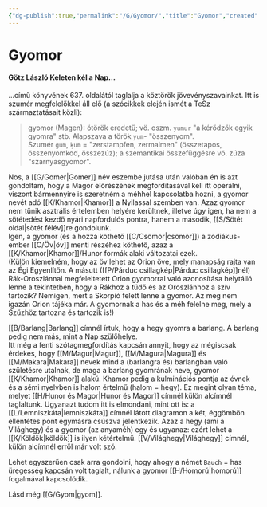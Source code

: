 ```yaml
---
{"dg-publish":true,"permalink":"/G/Gyomor/","title":"Gyomor","created":"2024-04-18T14:34","updated":"2025-07-29T23:08"}
---
```



# Gyomor

#### Götz László Keleten kél a Nap...

...című könyvének 637. oldalától taglalja a köztörök jövevényszavainkat. Itt is szumér megfelelőkkel áll elő (a szócikkek elején ismét a TeSz származtatásait közli):  
> gyomor (Magen): ótörök eredetű; vö. oszm. `yumur` "a kérődzők egyik gyomra" stb. Alapszava a török `yum`- "összenyom".  
> Szumér `gum`, `ḳum` = "zerstampfen, zermalmen" (összetapos, összenyomkod, összezúz); a szemantikai összefüggésre vö. zúza "szárnyasgyomor".  

Nos, a [[G/Gomer\|Gomer]] név eszembe jutása után valóban én is azt gondoltam, hogy a Magor előrészének megfordításával kell itt operálni, viszont bármennyire is szeretném a méhhel kapcsolatba hozni, a gyomor nevét adó [[K/Khamor\|Khamor]] a Nyilassal szemben van. Azaz gyomor nem tűnik asztrális értelemben helyére kerültnek, illetve úgy igen, ha nem a sötétedést kezdő nyári napfordulós pontra, hanem a második, [[S/Sötét oldal\|sötét félév]]re gondolunk.  
Igen, a gyomor (és a hozzá köthető [[C/Csömör\|csömör]]) a zodiákus-ember [[O/Öv\|öv]] menti részéhez köthető, azaz a [[K/Khamor\|Khamor]]/Hunor formák alaki változatai ezek.  
(Külön kiemelném, hogy az öv lehet az Orion öve, mely manapság rajta van az Égi Egyenlítőn. A másutt ([[P/Párduc csillagkép\|Párduc csillagkép]]nél) Rák-Oroszlánnal megfeleltetett Orion gyomorral való azonosítása helytálló lenne a tekintetben, hogy a Rákhoz a tüdő és az Oroszlánhoz a szív tartozik? Nemigen, mert a Skorpió felett lenne a gyomor. Az meg nem igazán Orion tájéka már. A gyomornak a has és a méh felelne meg, mely a Szűzhöz tartozna és tartozik is!)  

[[B/Barlang\|Barlang]] címnél írtuk, hogy a hegy gyomra a barlang. A barlang pedig nem más, mint a Nap szülőhelye.  
Itt még a fenti szótagmegfordítás kapcsán annyit, hogy az mégiscsak érdekes, hogy [[M/Magur\|Magur]], [[M/Magura\|Magura]] és [[M/Makara\|Makara]] nevek mind a (barlangra és) barlangban való születésre utalnak, de maga a barlang gyomrának neve, gyomor [[K/Khamor\|Khamor]] alakú. Khamor pedig a kulminációs pontja az évnek és a sémi nyelvben is halom értelmű (halom = hegy). Ez megint olyan téma, melyet [[H/Hunor és Magor\|Hunor és Magor]] címnél külön alcímnél taglaltunk. Ugyanazt tudom itt is elmondani, mint ott is: a [[L/Lemniszkáta\|lemniszkáta]] címnél látott diagramon a két, éggömbön ellentétes pont egymásra csúszva jelentkezik. Azaz a hegy (ami a Világhegy) és a gyomor (az anyaméh) egy és ugyanaz: ezért lehet a [[K/Köldök\|köldök]] is ilyen kétértelmű. [[V/Világhegy\|Világhegy]] címnél, külön alcímnél erről már volt szó.  

Lehet egyszerűen csak arra gondolni, hogy ahogy a német `Bauch` = has üregesség kapcsán volt taglalt, nálunk a gyomor [[H/Homorú\|homorú]] fogalmával kapcsolódik.  

Lásd még [[G/Gyom\|gyom]].  